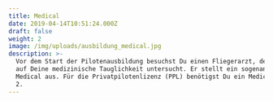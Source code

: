```yaml
---
title: Medical
date: 2019-04-14T10:51:24.000Z
draft: false
weight: 2
image: /img/uploads/ausbildung_medical.jpg
description: >-
  Vor dem Start der Pilotenausbildung besuchst Du einen Fliegerarzt, der Dich
  auf Deine medizinische Tauglichkeit untersucht. Er stellt ein sogenanntes
  Medical aus. Für die Privatpilotenlizenz (PPL) benötigst Du ein Medical Class
  2.
---
```


